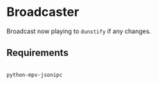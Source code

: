 # Broadcaster

Broadcast now playing to `dunstify` if any changes.


## Requirements
```

python-mpv-jsonipc
```
